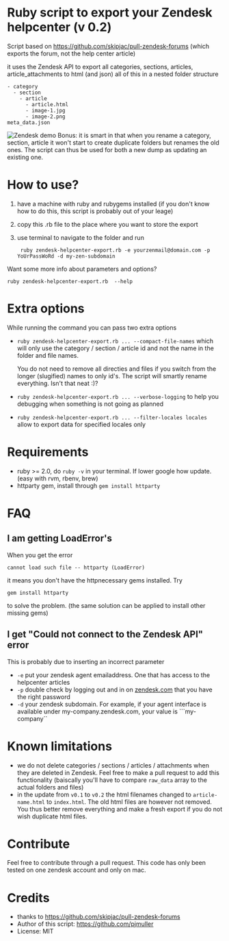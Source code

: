 #  Ruby script to export your Zendesk helpcenter (v 0.2)

Script based on https://github.com/skipjac/pull-zendesk-forums
(which exports the forum, not the help center article)

it uses the Zendesk API to export all categories, sections, articles, article_attachments to html (and json)
all of this in a nested folder structure

    - category
      - section
        - article
          - article.html
          - image-1.jpg
          - image-2.png
    meta_data.json

![Zendesk demo](https://github.com/pjmuller/zendesk-helpcenter-export/raw/master/demo-screenshot.png)
Bonus: it is smart in that when you rename a category, section, article it won't
start to create duplicate folders but renames the old ones.
The script can thus be used for both a new dump as updating an existing one.

# How to use?

1. have a machine with ruby and rubygems installed
(if you don't know how to do this, this script is probably out of your leage)

2. copy this .rb file to the place where you want to store the export
3. use terminal to navigate to the folder and run

        ruby zendesk-helpcenter-export.rb -e yourzenmail@domain.com -p YoUrPassWoRd -d my-zen-subdomain

Want some more info about parameters and options?

    ruby zendesk-helpcenter-export.rb  --help

# Extra options

While running the command you can pass two extra options

- ```ruby zendesk-helpcenter-export.rb ... --compact-file-names``` which will only use the category / section / article id and not the name in the folder and file names.

  You do not need to remove all directies and files if you switch from the longer (slugified) names to only id's. The script will smartly rename everything. Isn't that neat :)?
- ```ruby zendesk-helpcenter-export.rb ... --verbose-logging``` to help you debugging when something is not going as planned

- ```ruby zendesk-helpcenter-export.rb ... --filter-locales locales``` allow to export data for specified locales only

# Requirements

- ruby >= 2.0, do ```ruby -v``` in your terminal. If lower google how update. (easy with rvm, rbenv, brew)
- httparty gem, install through ```gem install httparty```

# FAQ
## I am getting LoadError's
When you get the error

    cannot load such file -- httparty (LoadError)

it means you don't have the httpnecessary gems installed. Try

    gem install httparty

to solve the problem. (the same solution can be applied to install other missing gems)

## I get "Could not connect to the Zendesk API" error
This is probably due to inserting an incorrect parameter

- ```-e``` put your zendesk agent emailaddress. One that has access to the helpcenter articles
- ```-p``` double check by logging out and in on [zendesk.com](http://zendesk.com) that you have the right password
- ```-d``` your zendesk subdomain. For example, if your agent interface is available under my-company.zendesk.com, your value is ```my-company``



# Known limitations
- we do not delete categories / sections / articles / attachments when they are deleted in Zendesk. Feel free to make a pull request to add this functionality (baiscally you'll have to compare ```raw_data``` array to the actual folders and files)
- in the update from ```v0.1``` to ```v0.2``` the html filenames changed to ```article-name.html```  to ```index.html```. The old html files are however not removed. You thus better remove everything and make a fresh export if you do not wish duplicate html files.

# Contribute

Feel free to contribute through a pull request. This code has only been tested on one zendesk account and only on mac.


# Credits

- thanks to https://github.com/skipjac/pull-zendesk-forums
- Author of this script: https://github.com/pjmuller
- License: MIT
